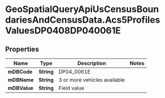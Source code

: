 # GeoSpatialQueryApiUsCensusBoundariesAndCensusData.Acs5ProfilesValuesDP0408DP040061E

## Properties

Name | Type | Description | Notes
------------ | ------------- | ------------- | -------------
**mDBCode** | **String** | DP04_0061E | 
**mDBName** | **String** | 3 or more vehicles available | 
**mDBValue** | **String** | Field value | 


